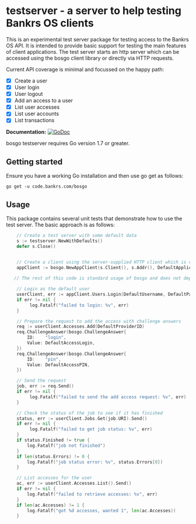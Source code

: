 # testserver - a server to help testing Bankrs OS clients

This is an experimental test server package for testing access to the Bankrs OS API. 
It is intended to provide basic support for testing the main features of client applications. 
The test server starts an http server which can be accessed using the bosgo client library or directly via HTTP requests.

Current API coverage is minimal and focussed on the happy path:

 - [x] Create a user
 - [x] User login
 - [x] User logout
 - [x] Add an access to a user
 - [x] List user accesses
 - [x] List user accounts
 - [x] List transactions

**Documentation:** [![GoDoc](https://godoc.org/code.bankrs.com/bosgo/testserver?status.svg)](https://godoc.org/code.bankrs.com/bosgo/testserver)  

bosgo testserver requires Go version 1.7 or greater.

## Getting started

Ensure you have a working Go installation and then use go get as follows:

```
go get -u code.bankrs.com/bosgo
```

## Usage

This package contains several unit tests that demonstrate how to use the test server. The basic approach is as follows:

```Go
    // Create a test server with some default data
    s := testserver.NewWithDefaults()
    defer s.Close()


    // Create a client using the server-supplied HTTP client which is configured to accept the test server's TLS config
    appClient := bosgo.NewAppClient(s.Client(), s.Addr(), DefaultApplicationID)
 
   // The rest of this code is standard usage of bosgo and does not depend on the test server

    // Login as the default user
    userClient, err := appClient.Users.Login(DefaultUsername, DefaultPassword).Send()
    if err != nil {
         log.Fatalf("failed to login: %v", err)
    }

    // Prepare the request to add the access with challenge answers
    req := userClient.Accesses.Add(DefaultProviderID)
    req.ChallengeAnswer(bosgo.ChallengeAnswer{
        ID:    "login",
        Value: DefaultAccessLogin,
    })
    req.ChallengeAnswer(bosgo.ChallengeAnswer{
        ID:    "pin",
        Value: DefaultAccessPIN,
    })

    // Send the request
    job, err := req.Send()
    if err != nil {
         log.Fatalf("failed to send the add access request: %v", err)
    }

    // Check the status of the job to see if it has finished
    status, err := userClient.Jobs.Get(job.URI).Send()
    if err != nil {
         log.Fatalf("failed to get job status: %v", err)
    }
    if status.Finished != true {
        log.Fatalf("job not finished")
    }
    if len(status.Errors) != 0 {
        log.Fatalf("job status error: %v", status.Errors[0])
    }

    // List accesses for the user
    ac, err := userClient.Accesses.List().Send()
    if err != nil {
        log.Fatalf("failed to retrieve accesses: %v", err)
    }
    if len(ac.Accesses) != 1 {
        log.Fatalf("got %d accesses, wanted 1", len(ac.Accesses))
    }
```
